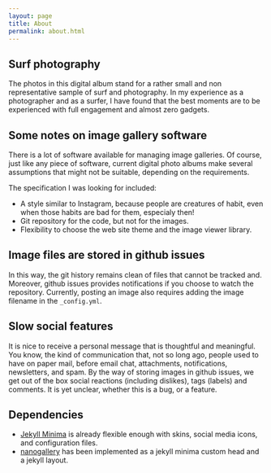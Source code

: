 ```yaml
---
layout: page
title: About
permalink: about.html 
---
```


## Surf photography
The photos in this digital album stand for a rather small and non representative sample of surf and photography. In my experience as a photographer and as a surfer, I have found that the best moments are to be experienced with full engagement and almost zero gadgets. 

## Some notes on image gallery software
There is a lot of software available for managing image galleries. Of course, just like any piece of software, current digital photo albums make several assumptions that might not be suitable, depending on the requirements.

The specification I was looking for included:

* A style similar to Instagram, because people are creatures of habit, even when those habits are bad for them, especialy then!
* Git repository for the code, but not for the images.
* Flexibility to choose the web site theme and the image viewer library.

## Image files are stored in github issues
In this way, the git history remains clean of files that cannot be tracked and. Moreover, github issues provides notifications if you choose to watch the repository. Currently, posting an image also requires adding the image filename in the `_config.yml`.

## Slow social features
It is nice to receive a personal message that is thoughtful and meaningful. You know, the kind of communication that, not so long ago, people used to have on paper mail, before email chat, attachments, notifications, newsletters, and spam. By the way of storing images in github issues, we get out of the box social reactions (including dislikes), tags (labels) and comments. It is yet unclear, whether this is a bug, or a feature.

## Dependencies

* [Jekyll Minima](https://github.com/jekyll/minima) is already flexible enough with skins, social media icons, and configuration files.
* [nanogallery](https://nanogallery2.nanostudio.org) has been implemented as a jekyll minima custom head and a jekyll layout.


